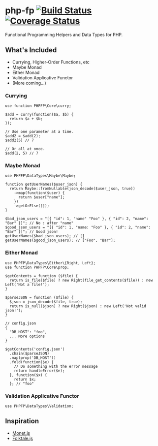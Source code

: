 # php-fp [![Build Status](https://travis-ci.org/mckayb/php-fp.svg?branch=master)](https://travis-ci.org/mckayb/php-fp) [![Coverage Status](https://coveralls.io/repos/github/mckayb/php-fp/badge.svg)](https://coveralls.io/github/mckayb/php-fp)
Functional Programming Helpers and Data Types for PHP.

## What's Included
  * Currying, Higher-Order Functions, etc
  * Maybe Monad
  * Either Monad
  * Validation Applicative Functor
  * (More coming...)
  
### Currying
```
use function PHPFP\Core\curry;

$add = curry(function($a, $b) {
  return $a + $b;
});

// Use one parameter at a time.
$add2 = $add(2);
$add2(5) // 7

// Or all at once.
$add(2, 5) // 7
```

### Maybe Monad
```
use PHPFP\DataTypes\Maybe\Maybe;

function getUserNames($user_json) {
  return Maybe::fromNullable(json_decode($user_json, true))
    ->map(function($user) {
      return $user["name"];
    })
    ->getOrElse([]);
}

$bad_json_users = "[{ "id": 1, "name" "Foo" }, { "id": 2, "name": "Bar" }]"; // No : after "name"
$good_json_users = "[{ "id": 1, "name: "Foo" }, { "id": 2, "name": "Bar" }]"; // Good json!
getUserNames($bad_json_users); // []
getUserNames($good_json_users); // ["Foo", "Bar"];
```

### Either Monad
```
use PHPFP\DataTypes\Either\{Right, Left};
use function PHPFP\Core\prop;

$getContents = function ($file) {
  return is_file($file) ? new Right(file_get_contents($file)) : new Left('Not a file!');
}

$parseJSON = function ($file) {
  $json = json_decode($file, true);
  return is_null($json) ? new Right($json) : new Left('Not valid json!');
}

// config.json
{
  "DB_HOST": "foo",
  ... More options
}

$getContents('config.json')
  .chain($parseJSON)
  .map(prop('DB_HOST'))
  .fold(function($e) {
    // Do something with the error message
    return handleError($e);
  }, function($x) {
    return $x;
  }; // "foo"
```

### Validation Applicative Functor
```
use PHPFP\DataTypes\Validation;
```

## Inspiration
  * [Monet.js](https://github.com/cwmyers/monet.js)
  * [Folktale.js](https://github.com/origamitower/folktale)
